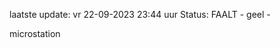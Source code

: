 laatste update: 
vr 22-09-2023 23:44   uur 
Status: FAALT - geel - 
<div class="service Y">microstation</div>